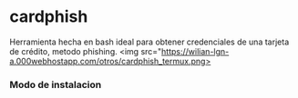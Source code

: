 # cardphish
Herramienta hecha en bash ideal para obtener credenciales de una tarjeta de crédito, metodo phishing.
<img src="https://wilian-lgn-a.000webhostapp.com/otros/cardphish_termux.png>
### Modo de instalacion
